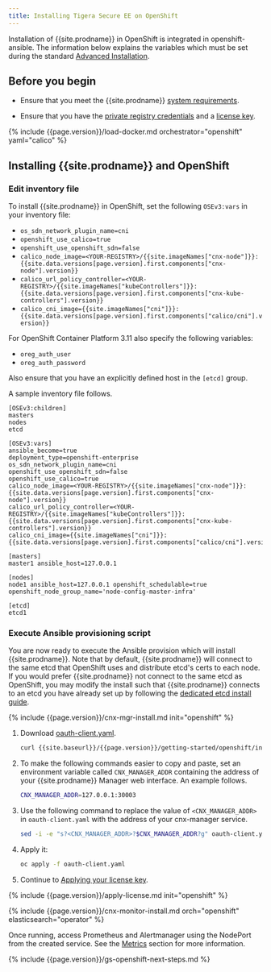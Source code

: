 ```yaml
---
title: Installing Tigera Secure EE on OpenShift
---
```


Installation of {{site.prodname}} in OpenShift is integrated in openshift-ansible.
The information below explains the variables which must be set during the standard
[Advanced Installation](https://docs.openshift.org/latest/install_config/install/advanced_install.html#configuring-cluster-variables).

## Before you begin

- Ensure that you meet the {{site.prodname}} [system requirements](/{{page.version}}/getting-started/openshift/requirements).

- Ensure that you have the [private registry credentials](/{{page.version}}/getting-started/#obtain-the-private-registry-credentials)
  and a [license key](/{{page.version}}/getting-started/#obtain-a-license-key).

{% include {{page.version}}/load-docker.md orchestrator="openshift" yaml="calico" %}

## <a name="install-cnx"></a>Installing {{site.prodname}} and OpenShift

### Edit inventory file

To install {{site.prodname}} in OpenShift, set the following `OSEv3:vars` in your
inventory file:

  - `os_sdn_network_plugin_name=cni`
  - `openshift_use_calico=true`
  - `openshift_use_openshift_sdn=false`
  - `calico_node_image=<YOUR-REGISTRY>/{{site.imageNames["cnx-node"]}}:{{site.data.versions[page.version].first.components["cnx-node"].version}}`
  - `calico_url_policy_controller=<YOUR-REGISTRY>/{{site.imageNames["kubeControllers"]}}:{{site.data.versions[page.version].first.components["cnx-kube-controllers"].version}}`
  - `calico_cni_image={{site.imageNames["cni"]}}:{{site.data.versions[page.version].first.components["calico/cni"].version}}`

For OpenShift Container Platform 3.11 also specify the following variables:
  - `oreg_auth_user`
  - `oreg_auth_password`

Also ensure that you have an explicitly defined host in the `[etcd]` group.

A sample inventory file follows.

```
[OSEv3:children]
masters
nodes
etcd

[OSEv3:vars]
ansible_become=true
deployment_type=openshift-enterprise
os_sdn_network_plugin_name=cni
openshift_use_openshift_sdn=false
openshift_use_calico=true
calico_node_image=<YOUR-REGISTRY>/{{site.imageNames["cnx-node"]}}:{{site.data.versions[page.version].first.components["cnx-node"].version}}
calico_url_policy_controller=<YOUR-REGISTRY>/{{site.imageNames["kubeControllers"]}}:{{site.data.versions[page.version].first.components["cnx-kube-controllers"].version}}
calico_cni_image={{site.imageNames["cni"]}}:{{site.data.versions[page.version].first.components["calico/cni"].version}}

[masters]
master1 ansible_host=127.0.0.1

[nodes]
node1 ansible_host=127.0.0.1 openshift_schedulable=true openshift_node_group_name='node-config-master-infra'

[etcd]
etcd1
```

### Execute Ansible provisioning script

You are now ready to execute the Ansible provision which will install {{site.prodname}}. Note that by default,
{{site.prodname}} will connect to the same etcd that OpenShift uses and distribute etcd's
certs to each node. If you would prefer {{site.prodname}} not connect to the same etcd as OpenShift, you may modify the install
such that {{site.prodname}} connects to an etcd you have already set up by following the [dedicated etcd install guide](dedicated-etcd).

{% include {{page.version}}/cnx-mgr-install.md init="openshift" %}

1. Download [oauth-client.yaml](/{{page.version}}/getting-started/openshift/installation/oauth-client.yaml).

   ```bash
   curl {{site.baseurl}}/{{page.version}}/getting-started/openshift/installation/oauth-client.yaml -O
   ```

1. To make the following commands easier to copy and paste, set an environment variable called
   `CNX_MANAGER_ADDR` containing the address of your {{site.prodname}} Manager web interface.
   An example follows.

   ```bash
   CNX_MANAGER_ADDR=127.0.0.1:30003
   ```

1. Use the following command to replace the value of `<CNX_MANAGER_ADDR>` in `oauth-client.yaml`
   with the address of your cnx-manager service.

   ```bash
   sed -i -e "s?<CNX_MANAGER_ADDR>?$CNX_MANAGER_ADDR?g" oauth-client.yaml
   ```

1. Apply it:

   ```bash
   oc apply -f oauth-client.yaml
   ```

1. Continue to [Applying your license key](#applying-your-license-key).

{% include {{page.version}}/apply-license.md init="openshift" %}

{% include {{page.version}}/cnx-monitor-install.md orch="openshift" elasticsearch="operator" %}

Once running, access Prometheus and Alertmanager using the NodePort from the created service.
See the [Metrics](/{{page.version}}/security/metrics/) section for more information.

{% include {{page.version}}/gs-openshift-next-steps.md %}
